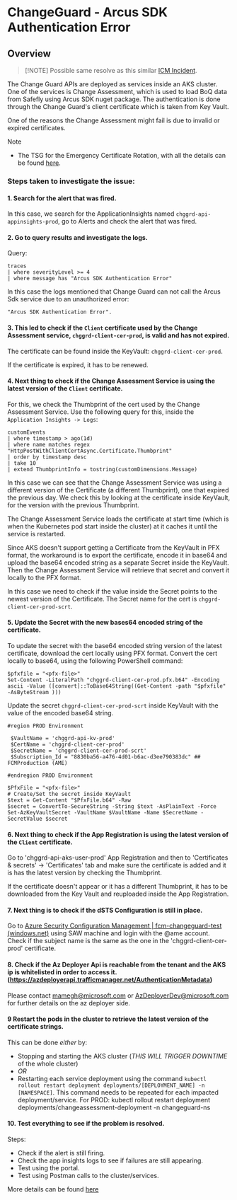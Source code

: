 # ChangeGuard - Arcus SDK Authentication Error

## Overview
> [!NOTE] Possible same resolve as this similar [ICM Incident](https://portal.microsofticm.com/imp/v3/incidents/details/387791153/home).

The Change Guard APIs are deployed as services inside an AKS cluster.
One of the services is Change Assessment, which is used to load BoQ data from Safefly using Arcus SDK nuget package. The authentication is done through the Change Guard's client certificate which is taken from Key Vault.

One of the reasons the Change Assessment might fail is due to invalid or expired certificates.

> [!NOTE]
> - The TSG for the Emergency Certificate Rotation, with all the details can be found [here](https://microsoft.sharepoint.com/teams/WAG/EngSys/ServiceMgmt/ChangeMgmt/ChangeGuard/_layouts/15/Doc.aspx?sourcedoc={b1511488-1e3b-45b8-b1f3-b0b89a26b27a}&action=view&wd=target%28Emergency%20Certificates%20Rotation%20%28ECR%5C%29%20Drill.one%7C970fb975-853c-4b2f-9a7f-12c62a1b988d%2FChange%20Guard%20-%20PROD%20-%20Certificate%20Rotation%20Guide%7C862f4999-13c1-4904-af6a-821e5a8d61d7%2F%29&wdorigin=703).

### Steps taken to investigate the issue:

#### 1. Search for the alert that was fired.
In this case, we search for the ApplicationInsights named `chggrd-api-appinsights-prod`, go to Alerts and check the alert that was fired.
#### 2. Go to query results and investigate the logs.
Query: 
```
traces
| where severityLevel >= 4
| where message has "Arcus SDK Authentication Error" 
```
In this case the logs mentioned that Change Guard can not call the Arcus Sdk service due to an unauthorized error:
```
"Arcus SDK Authentication Error".
```
#### 3. This led to check if the `Client` certificate used by the Change Assessment service, `chggrd-client-cer-prod`, is valid and has not expired.
The certificate can be found inside the KeyVault: `chggrd-client-cer-prod`.

If the certificate is expired, it has to be renewed.

#### 4. Next thing to check if the Change Assessment Service is using the latest version of the `Client` certificate.
For this, we check the Thumbprint of the cert used by the Change Assessment Service.
Use the following query for this, inside the `Application Insights -> Logs`:
```
customEvents
| where timestamp > ago(1d)
| where name matches regex "HttpPostWithClientCertAsync.Certificate.Thumbprint"
| order by timestamp desc
| take 10
| extend ThumbprintInfo = tostring(customDimensions.Message)
```
In this case we can see that the Change Assessment Service was using a different version of the Certificate (a different Thumbprint), one that expired the previous day.
We check this by looking at the certificate inside KeyVault, for the version with the previous Thumbprint.

The Change Assessment Service loads the certificate at start time (which is when the Kubernetes pod start inside the cluster) at it caches it until the service is restarted.

Since AKS doesn't support getting a Certificate from the KeyVault in PFX format, the workaround is to export the certificate, encode it in base64 and upload the base64 encoded string as a separate Secret inside the KeyVault.
Then the Change Assessment Service will retrieve that secret and convert it locally to the PFX format.

In this case we need to check if the value inside the Secret points to the newest version of the Certificate.
The Secret name for the cert is `chggrd-client-cer-prod-scrt`.
#### 5. Update the Secret with the new bases64 encoded string of the certificate.
To update the secret with the base64 encoded string version of the latest certificate, download the cert locally using PFX format. 
Convert the cert locally to base64, using the following PowerShell command:
```
$pfxfile = "<pfx-file>"
Set-Content -LiteralPath "chggrd-client-cer-prod.pfx.b64" -Encoding ascii -Value ([convert]::ToBase64String((Get-Content -path "$pfxfile" -AsByteStream )))
```
Update the secret `chggrd-client-cer-prod-scrt` inside KeyVault with the value of the encoded base64 string.
```
#region PROD Environment

 $VaultName = 'chggrd-api-kv-prod'
 $CertName = 'chggrd-client-cer-prod'
 $SecretName = 'chggrd-client-cer-prod-scrt'
 $Subscription_Id = "8830ba56-a476-4d01-b6ac-d3ee790383dc" ## FCMProduction (AME)

#endregion PROD Environment

$PfxFile = "<pfx-file>"
# Create/Set the secret inside KeyVault
$text = Get-Content "$PfxFile.b64" -Raw
$secret = ConvertTo-SecureString -String $text -AsPlainText -Force
Set-AzKeyVaultSecret -VaultName $VaultName -Name $SecretName -SecretValue $secret
```

#### 6. Next thing to check if the App Registration is using the latest version of the `Client` certificate.
Go to 'chggrd-api-aks-user-prod' App Registration and then to 'Certificates & secrets' -> 'Certificates' tab and make sure the certificate is added and it is has the latest version by checking the Thumbprint.

If the certificate doesn't appear or it has a different Thumbprint, it has to be downloaded from the Key Vault and reuploaded inside the App Registration.


#### 7. Next thing is to check if the dSTS Configuration is still in place.

Go to [Azure Security Configuration Management | fcm-changeguard-test (windows.net)](https://ui.dscm.core.windows.net/dscm/dsts/identity/889acfb9-923f-4e3f-9bf2-2a3f9d95fe4f/uswest2-dsts__dsts__core__windows__net,fcm-changeguard-test?tab=identity) using SAW machine and login with the @ame account.
Check if the subject name is the same as the one in the 'chggrd-client-cer-prod' certificate.

#### 8. Check if the Az Deployer Api is reachable from the tenant and the AKS ip is whitelisted in order to access it.(https://azdeployerapi.trafficmanager.net/AuthenticationMetadata)
Please contact mamegh@microsoft.com or AzDeployerDev@microsoft.com for further details on the az deployer side.

#### 9 Restart the pods in the cluster to retrieve the latest version of the certificate strings.
This can be done *either* by:
- Stopping and starting the AKS cluster (*THIS WILL TRIGGER DOWNTIME* of the whole cluster)
- *OR*
- Restarting each service deployment using the command `kubectl rollout restart deployment deployments/[DEPLOYMENT_NAME] -n [NAMESPACE]`. This command needs to be repeated for each impacted deployment/service. For PROD: kubectl rollout restart deployment deployments/changeassessment-deployment -n changeguard-ns

#### 10. Test everything to see if the problem is resolved.
Steps:
- Check if the alert is still firing.
- Check the app insights logs to see if failures are still appearing.
- Test using the portal.
- Test using Postman calls to the cluster/services.

More details can be found [here](https://dev.azure.com/msazure/One/_git/FCM-ChangeManager?path=/src/README.md)